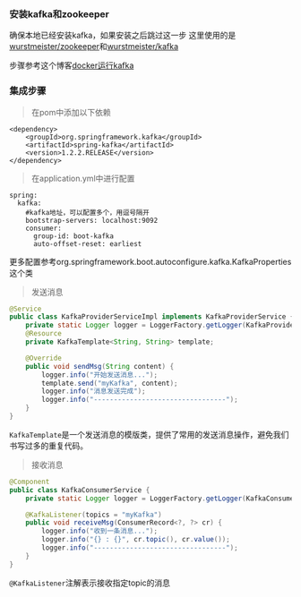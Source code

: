 ### 安装kafka和zookeeper
确保本地已经安装kafka，如果安装之后跳过这一步
这里使用的是[wurstmeister/zookeeper](https://github.com/wurstmeister/zookeeper-docker)和[wurstmeister/kafka](https://github.com/wurstmeister/kafka-docker)

步骤参考这个博客[docker运行kafka](http://blog.csdn.net/snowcity1231/article/details/54946857)

### 集成步骤
> 在pom中添加以下依赖
```
<dependency>
    <groupId>org.springframework.kafka</groupId>
    <artifactId>spring-kafka</artifactId>
    <version>1.2.2.RELEASE</version>
</dependency>
``` 
> 在application.yml中进行配置
```
spring:
  kafka:
    #kafka地址，可以配置多个，用逗号隔开
    bootstrap-servers: localhost:9092   
    consumer:
      group-id: boot-kafka
      auto-offset-reset: earliest
```
更多配置参考org.springframework.boot.autoconfigure.kafka.KafkaProperties这个类

> 发送消息
```java
@Service
public class KafkaProviderServiceImpl implements KafkaProviderService {
    private static Logger logger = LoggerFactory.getLogger(KafkaProviderServiceImpl.class);
    @Resource
    private KafkaTemplate<String, String> template;

    @Override
    public void sendMsg(String content) {
        logger.info("开始发送消息...");
        template.send("myKafka", content);
        logger.info("消息发送完成");
        logger.info("---------------------------------");
    }
}
```
`KafkaTemplate`是一个发送消息的模版类，提供了常用的发送消息操作，避免我们书写过多的重复代码。

> 接收消息
```java
@Component
public class KafkaConsumerService {
    private static Logger logger = LoggerFactory.getLogger(KafkaConsumerService.class);

    @KafkaListener(topics = "myKafka")
    public void receiveMsg(ConsumerRecord<?, ?> cr) {
        logger.info("收到一条消息...");
        logger.info("{} : {}", cr.topic(), cr.value());
        logger.info("---------------------------------");
    }
}
```
`@KafkaListener`注解表示接收指定topic的消息